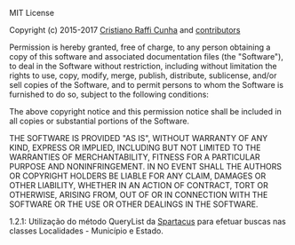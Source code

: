 MIT License

Copyright (c) 2015-2017 [Cristiano Raffi Cunha](https://github.com/CristianoRC)
and [contributors](https://github.com/CristianoRC/DotCEP/graphs/contributors)

Permission is hereby granted, free of charge, to any person obtaining a copy
of this software and associated documentation files (the "Software"), to deal
in the Software without restriction, including without limitation the rights
to use, copy, modify, merge, publish, distribute, sublicense, and/or sell
copies of the Software, and to permit persons to whom the Software is
furnished to do so, subject to the following conditions:

The above copyright notice and this permission notice shall be included in all
copies or substantial portions of the Software.

THE SOFTWARE IS PROVIDED "AS IS", WITHOUT WARRANTY OF ANY KIND, EXPRESS OR
IMPLIED, INCLUDING BUT NOT LIMITED TO THE WARRANTIES OF MERCHANTABILITY,
FITNESS FOR A PARTICULAR PURPOSE AND NONINFRINGEMENT. IN NO EVENT SHALL THE
AUTHORS OR COPYRIGHT HOLDERS BE LIABLE FOR ANY CLAIM, DAMAGES OR OTHER
LIABILITY, WHETHER IN AN ACTION OF CONTRACT, TORT OR OTHERWISE, ARISING FROM,
OUT OF OR IN CONNECTION WITH THE SOFTWARE OR THE USE OR OTHER DEALINGS IN THE
SOFTWARE.



1.2.1: Utilização do método QueryList da [Spartacus](https://github.com/wind39/spartacus) para efetuar buscas nas classes Localidades - Município e Estado.
